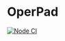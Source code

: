 # OperPad

[![Node CI](https://github.com/vaziliybober/operpad/actions/workflows/nodejs.yml/badge.svg)](https://github.com/vaziliybober/operpad/actions/workflows/nodejs.yml)
